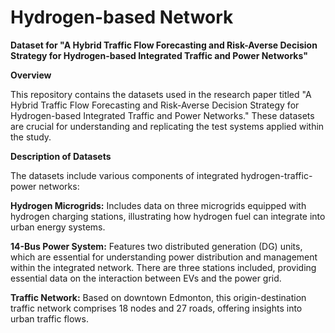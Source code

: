 # Hydrogen-based Network


**Dataset for "A Hybrid Traffic Flow Forecasting and Risk-Averse Decision Strategy for Hydrogen-based Integrated Traffic and Power Networks"**


__Overview__

This repository contains the datasets used in the research paper titled "A Hybrid Traffic Flow Forecasting and Risk-Averse Decision Strategy for Hydrogen-based Integrated Traffic and Power Networks." These datasets are crucial for understanding and replicating the test systems applied within the study.


__Description of Datasets__

The datasets include various components of integrated hydrogen-traffic-power networks:

**Hydrogen Microgrids:** Includes data on three microgrids equipped with hydrogen charging stations, illustrating how hydrogen fuel can integrate into urban energy systems.

**14-Bus Power System:** Features two distributed generation (DG) units, which are essential for understanding power distribution and management within the integrated network. There are three stations included, providing essential data on the interaction between EVs and the power grid.

**Traffic Network:** Based on downtown Edmonton, this origin-destination traffic network comprises 18 nodes and 27 roads, offering insights into urban traffic flows.

